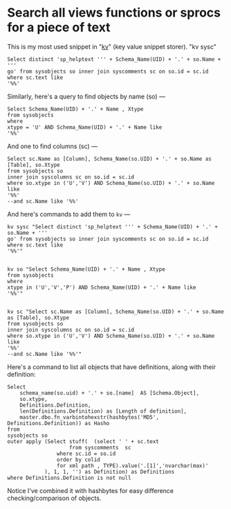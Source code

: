 # Search all views functions or sprocs for a piece of text

This is my most used snippet in "[kv](http://www.secretgeek.net/kv)" (key value snippet storer). "kv sysc"

    Select distinct 'sp_helptext ''' + Schema_Name(UID) + '.' + so.Name + '''
    go' from sysobjects so inner join syscomments sc on so.id = sc.id where sc.text like 
    '%%'

Similarly, here's a query to find objects by name (so) &mdash;

    Select Schema_Name(UID) + '.' + Name , Xtype
    from sysobjects
    where
    xtype = 'U' AND Schema_Name(UID) + '.' + Name like 
    '%%'


And one to find columns (sc) &mdash;

    Select sc.Name as [Column], Schema_Name(so.UID) + '.' + so.Name as [Table], so.Xtype
    from sysobjects so
    inner join syscolumns sc on so.id = sc.id
    where so.xtype in ('U','V') AND Schema_Name(so.UID) + '.' + so.Name  like 
    '%%'
    --and sc.Name like '%%'

And here's commands to add them to `kv` &mdash;

    kv sysc "Select distinct 'sp_helptext ''' + Schema_Name(UID) + '.' + so.Name + '''
    go' from sysobjects so inner join syscomments sc on so.id = sc.id where sc.text like 
    '%%'"


    kv so "Select Schema_Name(UID) + '.' + Name , Xtype
    from sysobjects
    where
    xtype in ('U','V','P') AND Schema_Name(UID) + '.' + Name like
    '%%'"


    kv sc "Select sc.Name as [Column], Schema_Name(so.UID) + '.' + so.Name as [Table], so.Xtype
    from sysobjects so
    inner join syscolumns sc on so.id = sc.id
    where so.xtype in ('U','V') AND Schema_Name(so.UID) + '.' + so.Name like
    '%%'
    --and sc.Name like '%%'"

	
	

	
Here's a command to list all objects that have definitions, along with their definition:


	Select 
		schema_name(so.uid) + '.' + so.[name]  AS [Schema.Object], 
		so.xtype,
		Definitions.Definition,
		len(Definitions.Definition) as [Length of definition],
		master.dbo.fn_varbintohexstr(hashbytes('MD5', Definitions.Definition)) as Hasho
	from 
	sysobjects so
	outer apply (Select stuff(	(select ' ' + sc.text
						from syscomments  sc
					where sc.id = so.id
					order by colid
					for xml path , TYPE).value('.[1]','nvarchar(max)' 
				), 1, 1, '') as Definition) as Definitions
	where Definitions.Definition is not null


	
	
Notice I've combined it with hashbytes for easy difference checking/comparison of objects.